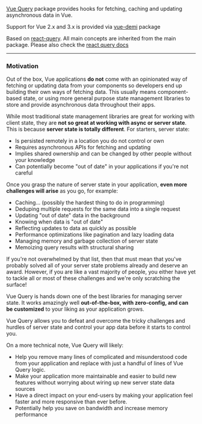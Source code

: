 [Vue Query](https://github.com/DamianOsipiuk/vue-query) package provides hooks for fetching, caching and updating asynchronous data in Vue.

Support for Vue 2.x and 3.x is provided via [vue-demi](https://github.com/vueuse/vue-demi) package

Based on [react-query](https://github.com/tannerlinsley/react-query).
All main concepts are inherited from the main package. Please also check the [react query docs](https://react-query.tanstack.com/overview)

---

### Motivation

Out of the box, Vue applications **do not** come with an opinionated way of fetching or updating data from your components so developers end up building their own ways of fetching data. This usually means component-based state, or using more general purpose state management libraries to store and provide asynchronous data throughout their apps.

While most traditional state management libraries are great for working with client state, they are **not so great at working with async or server state**. This is because **server state is totally different**. For starters, server state:

- Is persisted remotely in a location you do not control or own
- Requires asynchronous APIs for fetching and updating
- Implies shared ownership and can be changed by other people without your knowledge
- Can potentially become "out of date" in your applications if you're not careful

Once you grasp the nature of server state in your application, **even more challenges will arise** as you go, for example:

- Caching... (possibly the hardest thing to do in programming)
- Deduping multiple requests for the same data into a single request
- Updating "out of date" data in the background
- Knowing when data is "out of date"
- Reflecting updates to data as quickly as possible
- Performance optimizations like pagination and lazy loading data
- Managing memory and garbage collection of server state
- Memoizing query results with structural sharing

If you're not overwhelmed by that list, then that must mean that you've probably solved all of your server state problems already and deserve an award. However, if you are like a vast majority of people, you either have yet to tackle all or most of these challenges and we're only scratching the surface!

Vue Query is hands down one of the best libraries for managing server state. It works amazingly well **out-of-the-box, with zero-config, and can be customized** to your liking as your application grows.

Vue Query allows you to defeat and overcome the tricky challenges and hurdles of server state and control your app data before it starts to control you.

On a more technical note, Vue Query will likely:

- Help you remove many lines of complicated and misunderstood code from your application and replace with just a handful of lines of Vue Query logic.
- Make your application more maintainable and easier to build new features without worrying about wiring up new server state data sources
- Have a direct impact on your end-users by making your application feel faster and more responsive than ever before.
- Potentially help you save on bandwidth and increase memory performance
